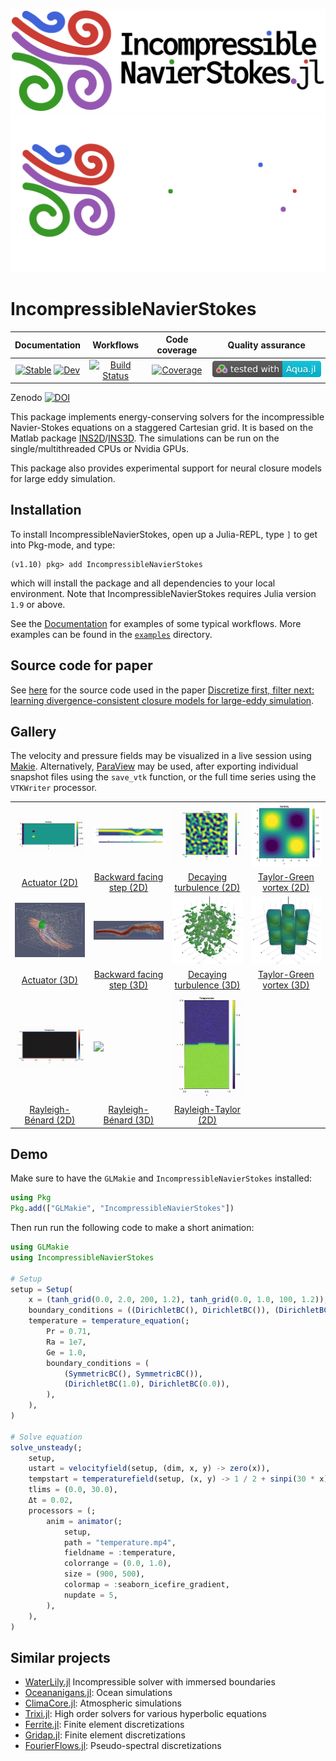 ![Logo](docs/src/public/logo_text_dots.png#gh-light-mode-only)
![Logo](docs/src/public/logo_text_dots_dark_mode.png#gh-dark-mode-only)

# IncompressibleNavierStokes

| Documentation | Workflows | Code coverage | Quality assurance |
| :-----------: | :-------: | :-----------: | :---------------: |
| [![Stable](https://img.shields.io/badge/docs-stable-blue.svg)](https://agdestein.github.io/IncompressibleNavierStokes.jl/stable) [![Dev](https://img.shields.io/badge/docs-dev-blue.svg)](https://agdestein.github.io/IncompressibleNavierStokes.jl/dev) | [![Build Status](https://github.com/agdestein/IncompressibleNavierStokes.jl/workflows/CI/badge.svg)](https://github.com/agdestein/IncompressibleNavierStokes.jl/actions) | [![Coverage](https://codecov.io/gh/agdestein/IncompressibleNavierStokes.jl/branch/main/graph/badge.svg)](https://codecov.io/gh/agdestein/IncompressibleNavierStokes.jl) | [![Aqua QA](https://raw.githubusercontent.com/JuliaTesting/Aqua.jl/master/badge.svg)](https://github.com/JuliaTesting/Aqua.jl) |

Zenodo
[![DOI](https://zenodo.org/badge/DOI/10.5281/zenodo.14217342.svg)](https://doi.org/10.5281/zenodo.14217342)

This package implements energy-conserving solvers for the incompressible Navier-Stokes
equations on a staggered Cartesian grid. It is based on the Matlab package
[INS2D](https://github.com/bsanderse/INS2D)/[INS3D](https://github.com/bsanderse/INS3D). The simulations can be run on the single/multithreaded CPUs or Nvidia GPUs.

This package also provides experimental support for neural closure models for
large eddy simulation.

## Installation

To install IncompressibleNavierStokes, open up a Julia-REPL, type `]` to get
into Pkg-mode, and type:

```julia-repl
(v1.10) pkg> add IncompressibleNavierStokes
```

which will install the package and all dependencies to your local environment.
Note that IncompressibleNavierStokes requires Julia version `1.9` or above.

See the
[Documentation](https://agdestein.github.io/IncompressibleNavierStokes.jl/dev/generated/LidDrivenCavity2D/)
for examples of some typical workflows. More examples can be found in the
[`examples`](examples) directory.

## Source code for paper

See [here](./lib/PaperDC) for the source code used in the paper
[Discretize first, filter next: learning divergence-consistent closure models for large-eddy simulation](https://arxiv.org/abs/2403.18088).

## Gallery

The velocity and pressure fields may be visualized in a live session using
[Makie](https://github.com/JuliaPlots/Makie.jl). Alternatively,
[ParaView](https://www.paraview.org/) may be used, after exporting individual
snapshot files using the `save_vtk` function, or the full time series using the
`VTKWriter` processor.

<table>
    <tbody>
        <tr>
            <td style="width: 25%;"><img src="docs/src/public/Actuator2D.gif"></td>
            <td style="width: 25%;"><img src="docs/src/public/BackwardFacingStep2D.png"></td>
            <td style="width: 25%;"><img src="docs/src/public/DecayingTurbulence2D.gif"></td>
            <td style="width: 25%;"><img src="docs/src/public/TaylorGreenVortex2D.png"></td>
        </tr>
        <tr>
            <td align="center"><a href="examples/Actuator2D.jl">Actuator (2D)</a></td>
            <td align="center"><a href="examples/BackwardFacingStep2D.jl">Backward facing step (2D)</a></td>
            <td align="center"><a href="examples/DecayingTurbulence2D.jl">Decaying turbulence (2D)</a></td>
            <td align="center"><a href="examples/TaylorGreenVortex2D.jl">Taylor-Green vortex (2D)</a></td>
        </tr>
        <tr>
            <td style="width: 25%;"><img src="docs/src/public/Actuator3D.png"></td>
            <td style="width: 25%;"><img src="docs/src/public/BackwardFacingStep3D.png"></td>
            <td style="width: 25%;"><img src="docs/src/public/DecayingTurbulence3D.png"></td>
            <td style="width: 25%;"><img src="docs/src/public/TaylorGreenVortex3D.png"></td>
        </tr>
        <tr>
            <td align="center"><a href="examples/Actuator3D.jl">Actuator (3D)</a></td>
            <td align="center"><a href="examples/BackwardFacingStep3D.jl">Backward facing step (3D)</a></td>
            <td align="center"><a href="examples/DecayingTurbulence3D.jl">Decaying turbulence (3D)</a></td>
            <td align="center"><a href="examples/TaylorGreenVortex3D.jl"> Taylor-Green vortex (3D)</a></td>
        </tr>
        <tr>
            <td style="width: 25%;"><img src="docs/src/public/RayleighBenard2D.gif"></td>
            <td style="width: 25%;"><img src="docs/src/public/RayleighBenard3D.gif"></td>
            <td style="width: 25%;"><img src="docs/src/public/RayleighTaylor2D.gif"></td>
            <td style="width: 25%;">
              <!-- <img src="docs/src/public/RayleighTaylor3D.png"> -->
            </td>
        </tr>
        <tr>
            <td align="center"><a href="examples/RayleighBenard2D.jl">Rayleigh-Bénard (2D)</a></td>
            <td align="center"><a href="examples/RayleighBenard3D.jl">Rayleigh-Bénard (3D)</a></td>
            <td align="center"><a href="examples/RayleighTaylor2D.jl">Rayleigh-Taylor (2D)</a></td>
            <!-- <td align="center"><a href="examples/RayleighTaylor3D.jl">Rayleigh-Taylor (3D)</a></td> -->
        </tr>
    </tbody>
</table>

## Demo

Make sure to have the `GLMakie` and `IncompressibleNavierStokes` installed:

```julia
using Pkg
Pkg.add(["GLMakie", "IncompressibleNavierStokes"])
```

Then run run the following code to make a short animation:

```julia
using GLMakie
using IncompressibleNavierStokes

# Setup
setup = Setup(
    x = (tanh_grid(0.0, 2.0, 200, 1.2), tanh_grid(0.0, 1.0, 100, 1.2)),
    boundary_conditions = ((DirichletBC(), DirichletBC()), (DirichletBC(), DirichletBC())),
    temperature = temperature_equation(;
        Pr = 0.71,
        Ra = 1e7,
        Ge = 1.0,
        boundary_conditions = (
            (SymmetricBC(), SymmetricBC()),
            (DirichletBC(1.0), DirichletBC(0.0)),
        ),
    ),
)

# Solve equation
solve_unsteady(;
    setup,
    ustart = velocityfield(setup, (dim, x, y) -> zero(x)),
    tempstart = temperaturefield(setup, (x, y) -> 1 / 2 + sinpi(30 * x) / 100),
    tlims = (0.0, 30.0),
    Δt = 0.02,
    processors = (;
        anim = animator(;
            setup,
            path = "temperature.mp4",
            fieldname = :temperature,
            colorrange = (0.0, 1.0),
            size = (900, 500),
            colormap = :seaborn_icefire_gradient,
            nupdate = 5,
        ),
    ),
)
```

## Similar projects

- [WaterLily.jl](https://github.com/weymouth/WaterLily.jl/)
  Incompressible solver with immersed boundaries
- [Oceananigans.jl](https://github.com/CliMA/Oceananigans.jl):
  Ocean simulations
- [ClimaCore.jl](https://github.com/CliMA/ClimaCore.jl):
  Atmospheric simulations
- [Trixi.jl](https://github.com/trixi-framework/Trixi.jl):
  High order solvers for various hyperbolic equations
- [Ferrite.jl](https://github.com/Ferrite-FEM/Ferrite.jl):
  Finite element discretizations
- [Gridap.jl](https://github.com/gridap/Gridap.jl):
  Finite element discretizations
- [FourierFlows.jl](https://github.com/FourierFlows/FourierFlows.jl):
  Pseudo-spectral discretizations

